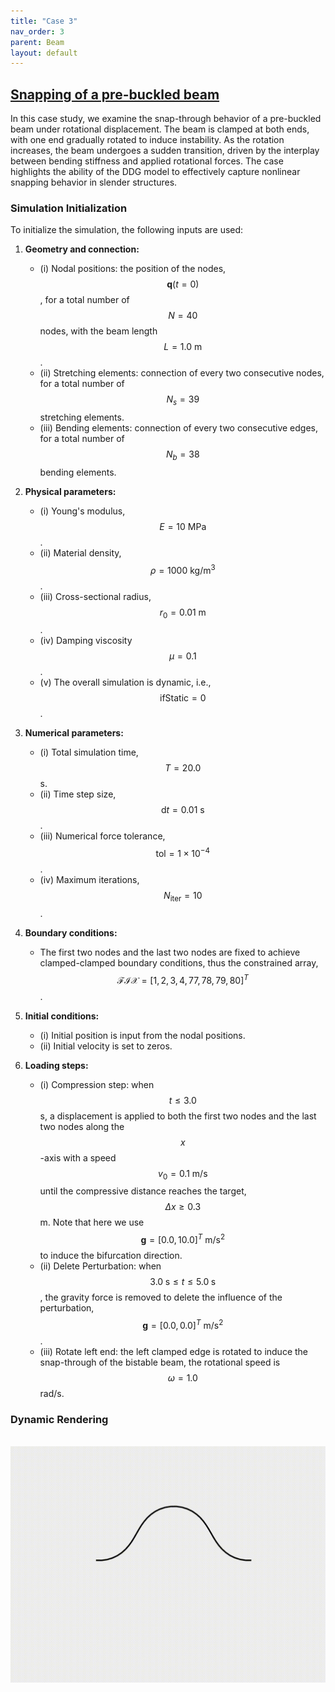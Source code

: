 ```yaml
---
title: "Case 3"
nav_order: 3
parent: Beam
layout: default
---
```


## [Snapping of a pre-buckled beam](https://github.com/weicheng-huang-mechanics/DDG_Tutorial/tree/main/2d_curve/case_3)

In this case study, we examine the snap-through behavior of a pre-buckled beam under rotational displacement. The beam is clamped at both ends, with one end gradually rotated to induce instability. As the rotation increases, the beam undergoes a sudden transition, driven by the interplay between bending stiffness and applied rotational forces. The case highlights the ability of the DDG model to effectively capture nonlinear snapping behavior in slender structures.

### Simulation Initialization

To initialize the simulation, the following inputs are used:

1. **Geometry and connection:**
   - (i) Nodal positions: the position of the nodes, $$\mathbf{q}(t=0)$$, for a total number of $$N=40$$ nodes, with the beam length $$L=1.0\mathrm{~m}$$.
   - (ii) Stretching elements: connection of every two consecutive nodes, for a total number of $$N_{s}=39$$ stretching elements.
   - (iii) Bending elements: connection of every two consecutive edges, for a total number of $$N_{b}=38$$ bending elements.

2. **Physical parameters:**
   - (i) Young's modulus, $$E=10\mathrm{~MPa}$$.
   - (ii) Material density, $$\rho=1000\mathrm{~kg/m^3}$$.
   - (iii) Cross-sectional radius, $$r_{0} = 0.01\mathrm{~m}$$.
   - (iv) Damping viscosity $$\mu = 0.1$$.
   - (v) The overall simulation is dynamic, i.e., $$ \mathrm{ifStatic} = 0$$.

3. **Numerical parameters:**
   - (i) Total simulation time, $$T=20.0$$ s.
   - (ii) Time step size, $$\mathrm{d}t=0.01 \mathrm{~s}$$.
   - (iii) Numerical force tolerance, $$\mathrm{tol} = 1\times10^{-4}$$.
   - (iv) Maximum iterations, $$N_{\mathrm{iter}}=10$$.

4. **Boundary conditions:**
   - The first two nodes and the last two nodes are fixed to achieve clamped-clamped boundary conditions, thus the constrained array, $$\mathcal{FIX} = [1,2,3,4,77,78,79,80]^{T}$$.

5. **Initial conditions:**
   - (i) Initial position is input from the nodal positions.
   - (ii) Initial velocity is set to zeros.

6. **Loading steps:**
   - (i) Compression step: when $$t \le 3.0$$ s, a displacement is applied to both the first two nodes and the last two nodes along the $$x$$-axis with a speed $$v_{0} = 0.1\mathrm{~m/s}$$ until the compressive distance reaches the target, $$\Delta x \ge 0.3$$ m. Note that here we use $$ \mathbf{g}=[0.0,10.0]^T\mathrm{~m/s^2}$$ to induce the bifurcation direction.
   - (ii) Delete Perturbation: when $$3.0 \; \mathrm{s} \le t \le 5.0 \; \mathrm{s}$$, the gravity force is removed to delete the influence of the perturbation, $$ \mathbf{g}=[0.0,0.0]^T\mathrm{~m/s^2}$$.
   - (iii) Rotate left end: the left clamped edge is rotated to induce the snap-through of the bistable beam, the rotational speed is $$\omega = 1.0$$ rad/s.

### Dynamic Rendering
<br/><img src='../assets/videos/beam_3.gif' width="600">
